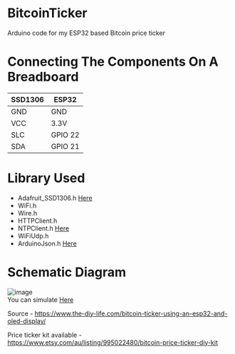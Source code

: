 # BitcoinTicker
Arduino code for my ESP32 based Bitcoin price ticker

# Connecting The Components On A Breadboard
| SSD1306 | ESP32 |
|-----|---|
| GND | GND |
| VCC | 3.3V |
| SLC | GPIO 22 |
| SDA | GPIO 21 |

# Library Used
- Adafruit_SSD1306.h [Here](https://github.com/adafruit/Adafruit_SSD1306)
- WiFi.h
- Wire.h
- HTTPClient.h
- NTPClient.h [Here](https://github.com/arduino-libraries/NTPClient)
- WiFiUdp.h
- ArduinoJson.h [Here](https://arduinojson.org/?utm_source=meta&utm_medium=library.properties)

# Schematic Diagram
![image](https://github.com/farrasrayhand/BitcoinTicker/assets/35839373/9a5a2735-7245-44c7-91ee-733862b86137)<br>
You can simulate [Here](https://wokwi.com/projects/380207235932160001)

Source - https://www.the-diy-life.com/bitcoin-ticker-using-an-esp32-and-oled-display/

Price ticker kit available - https://www.etsy.com/au/listing/995022480/bitcoin-price-ticker-diy-kit
